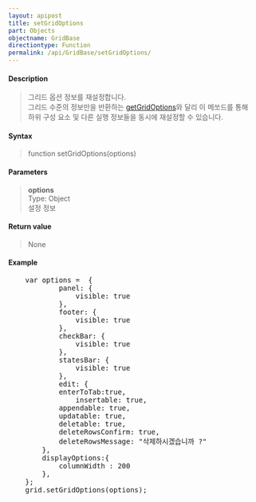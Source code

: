 ```yaml
---
layout: apipost
title: setGridOptions
part: Objects
objectname: GridBase
directiontype: Function
permalink: /api/GridBase/setGridOptions/
---
```



#### Description

> 그리드 옵션 정보를 재설정합니다.  
> 그리드 수준의 정보만을 반환하는 [getGridOptions](/api/GridBase/getGridOptions/)와 달리 이 메쏘드를 통해  
> 하위 구성 요소 및 다른 실행 정보들을 동시에 재설정할 수 있습니다.  

#### Syntax

> function setGridOptions(options)

#### Parameters

> **options**  
> Type: Object  
> 설정 정보  

#### Return value

> None

#### Example

<pre class="prettyprint">
    var options =  {
            panel: {
                visible: true
            },
            footer: {
                visible: true
            },
            checkBar: {
                visible: true
            },
            statesBar: {
                visible: true
            },
            edit: {
        	enterToTab:true,
                insertable: true,
	        appendable: true,
	        updatable: true,
	        deletable: true,
	        deleteRowsConfirm: true,
	        deleteRowsMessage: "삭제하시겠습니까 ?"		    
	    },
	    displayOptions:{
	      	columnWidth : 200
	    },
	};
    grid.setGridOptions(options);
</pre>




